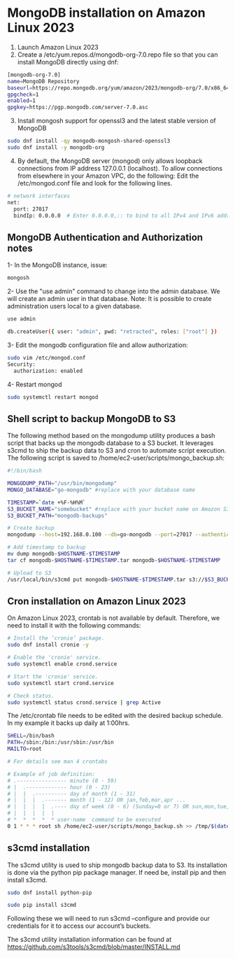 # **MongoDB installation on Amazon Linux 2023**

1. Launch Amazon Linux 2023
2. Create a /etc/yum.repos.d/mongodb-org-7.0.repo file so that you can install MongoDB directly using dnf:
```sh
[mongodb-org-7.0]
name=MongoDB Repository
baseurl=https://repo.mongodb.org/yum/amazon/2023/mongodb-org/7.0/x86_64/
gpgcheck=1
enabled=1
gpgkey=https://pgp.mongodb.com/server-7.0.asc
```
3. Install mongosh support for openssl3 and the latest stable version of MongoDB
```sh
sudo dnf install -qy mongodb-mongosh-shared-openssl3
sudo dnf install -y mongodb-org
```
4. By default, the MongoDB server (mongod) only allows loopback connections from IP address 127.0.0.1 (localhost). To allow connections from elsewhere in your Amazon VPC, do the following:
Edit the /etc/mongod.conf file and look for the following lines.
```sh
# network interfaces
net:
  port: 27017
  bindIp: 0.0.0.0  # Enter 0.0.0.0,:: to bind to all IPv4 and IPv6 addresses or, alternatively, use the net.bindIpAll setting.
```

## MongoDB Authentication and Authorization notes

1- In the MongoDB instance, issue:
```sh
mongosh
```

2- Use the "use admin" command to change into the admin database.  We will create an admin user in that database.  Note: It is possible to create administration users local to a given database.
```sh
use admin

db.createUser({ user: "admin", pwd: "retracted", roles: ["root"] })
```

3- Edit the mongodb configuration file and allow authorization:
```sh
sudo vim /etc/mongod.conf
Security:
  authorization: enabled
```

4- Restart mongod
```sh
sudo systemctl restart mongod
```

## Shell script to backup MongoDB to S3

The following method based on the mongodump utility produces a bash script that backs up the mongodb database to a S3 bucket. It leverages s3cmd to ship the backup data to S3 and cron to automate script execution.
The following script is saved to /home/ec2-user/scripts/mongo_backup.sh:

```sh
#!/bin/bash

MONGODUMP_PATH="/usr/bin/mongodump"
MONGO_DATABASE="go-mongodb" #replace with your database name

TIMESTAMP=`date +%F-%H%M`
S3_BUCKET_NAME="somebucket" #replace with your bucket name on Amazon S3
S3_BUCKET_PATH="mongodb-backups"

# Create backup
mongodump --host=192.168.0.100 --db=go-mongodb --port=27017 --authenticationDatabase="admin" -u="admin" -p="dogcat"

# Add timestamp to backup
mv dump mongodb-$HOSTNAME-$TIMESTAMP
tar cf mongodb-$HOSTNAME-$TIMESTAMP.tar mongodb-$HOSTNAME-$TIMESTAMP

# Upload to S3
/usr/local/bin/s3cmd put mongodb-$HOSTNAME-$TIMESTAMP.tar s3://$S3_BUCKET_NAME/$S3_BUCKET_PATH/mongodb-$HOSTNAME-$TIMESTAMP.tar
```

## Cron installation on Amazon Linux 2023

On Amazon Linux 2023, crontab is not available by default.  Therefore, we need to install it with the following commands:

```sh
# Install the ‘cronie’ package.
sudo dnf install cronie -y

# Enable the 'cronie' service.
sudo systemctl enable crond.service

# Start the 'cronie' service. 
sudo systemctl start crond.service

# Check status.
sudo systemctl status crond.service | grep Active
```

The /etc/crontab file needs to be edited with the desired backup schedule. In my example it backs up daily at 1:00hrs.

```sh
SHELL=/bin/bash
PATH=/sbin:/bin:/usr/sbin:/usr/bin
MAILTO=root

# For details see man 4 crontabs

# Example of job definition:
# .---------------- minute (0 - 59)
# |  .------------- hour (0 - 23)
# |  |  .---------- day of month (1 - 31)
# |  |  |  .------- month (1 - 12) OR jan,feb,mar,apr ...
# |  |  |  |  .---- day of week (0 - 6) (Sunday=0 or 7) OR sun,mon,tue,wed,thu,fri,sat
# |  |  |  |  |
# *  *  *  *  * user-name  command to be executed
0 1 * * * root sh /home/ec2-user/scripts/mongo_backup.sh >> /tmp/$(date +\%d-\%m-\%Y_\%H:\%M:\%S)-errors 2>&1
```

## s3cmd installation

The s3cmd utility is used to ship mongodb backup data to S3.  Its installation is done via the python pip package manager.  If need be, install pip and then install s3cmd.

```sh
sudo dnf install python-pip

sudo pip install s3cmd
```

Following these we will need to run s3cmd –configure and provide our credentials for it to access our account’s buckets.

The s3cmd utility installation information can be found at https://github.com/s3tools/s3cmd/blob/master/INSTALL.md 












